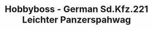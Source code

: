 ---
layout: product
title: "Hobbyboss - German Sd.Kfz.221 Leichter Panzerspahwag"
price: "TBA" 
desc: "N/A"
img_path: "/assets/img/HB83811.jpg"
brand: "N/A"
available: false
special_offer: false
new: false
soon: false
cat: "010000"
subcat: "013500"
subsubcat: "0N/A"
sifra: "HB83811"
---